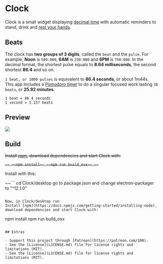 # Clock

Clock is a small widget displaying [decimal time](http://wiki.xxiivv.com/desamber) with automatic reminders to stand, drink and [rest your hands](https://en.wikipedia.org/wiki/Repetitive_strain_injury).

## Beats

The clock has **two groups of 3 digits**, called the `beat` and the `pulse`. For example, **Noon** is `500:000`, **6AM** is `250:000` and **6PM** is `750:000`. In the decimal format, the shortest pulse equals to **8.64 milliseconds**, the second shortest **86.4** and so on. 

`1 beat, or 1000 pulses` is equivalent to **86.4 seconds**, or about 1m44s. This app includes a [Pomodoro timer](https://en.wikipedia.org/wiki/Pomodoro_Technique) to do a singular focused work lasting `30 beats`, or **25.92 minutes**.

```
1 beat = 86.4 seconds
1 second = 1.157 beats
```

## Preview

<img src='https://raw.githubusercontent.com/hundredrabbits/Clock/master/PREVIEW.jpg'/>

## Build


~~Install [npm](https://docs.npmjs.com/getting-started/installing-node), download dependencies and start Clock with:~~

~~```~~
~~npm install~~
~~npm run build_osx~~
~~```~~

Install with this:

~~```
cd Clock/desktop
go to package.json and change electron-packager to "^12.1.0"
```~~

Now, in Clock/desktop run
Install [npm](https://docs.npmjs.com/getting-started/installing-node), download dependencies and start Clock with:

```
npm install
npm run build_osx
```

## Extras

- Support this project through [Patreon](https://patreon.com/100).
- See the [License](LICENSE.md) file for license rights and limitations (MIT).
- See the [License](LICENSE.md) file for license rights and limitations (MIT).
